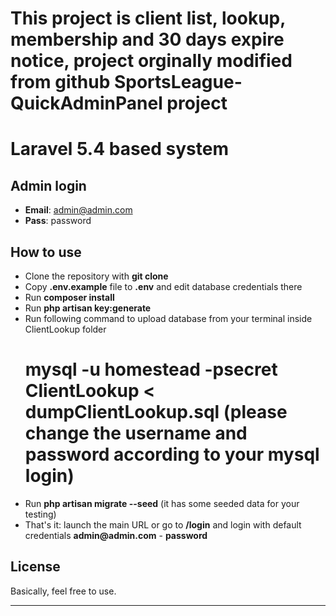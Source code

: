 # This project is client list, lookup, membership and 30 days expire notice, project orginally modified from github SportsLeague-QuickAdminPanel project
# Laravel 5.4 based system 

## Admin login

- __Email__: admin@admin.com
- __Pass__: password

## How to use

- Clone the repository with __git clone__
- Copy __.env.example__ file to __.env__ and edit database credentials there
- Run __composer install__
- Run __php artisan key:generate__
- Run following command to upload database from your terminal inside ClientLookup folder
    # mysql -u homestead -psecret ClientLookup < dumpClientLookup.sql (please change the username and password according to your mysql login)
- Run __php artisan migrate --seed__ (it has some seeded data for your testing)
- That's it: launch the main URL or go to __/login__ and login with default credentials __admin@admin.com__ - __password__

## License

Basically, feel free to use.

---

